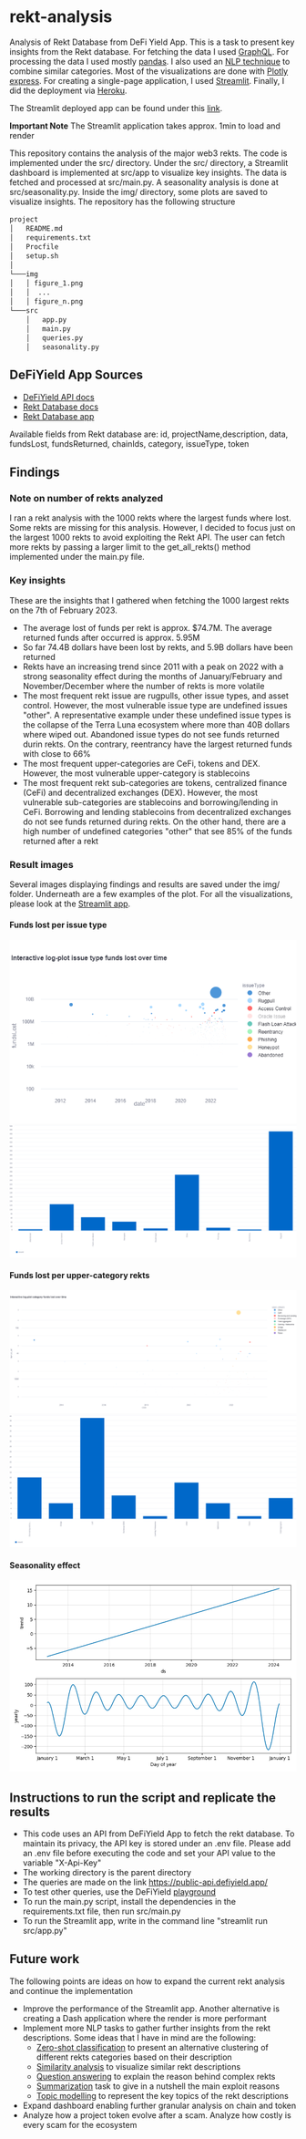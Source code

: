 # rekt-analysis
Analysis of Rekt Database from DeFi Yield App. This is a task to present key insights from the Rekt database.
For fetching the data I used [GraphQL](https://graphql.org/). For processing the data I used mostly [pandas](https://pandas.pydata.org/).
I also used an [NLP technique](https://pypi.org/project/polyfuzz/) to combine similar categories. 
Most of the visualizations are done with [Plotly express](https://plotly.com/python/plotly-express/). 
For creating a single-page application, I used [Streamlit](https://streamlit.io/).
Finally, I did the deployment via [Heroku](https://www.heroku.com).

The Streamlit deployed app can be found under this [link](https://intense-brook-89215.herokuapp.com/). 

**Important Note** The Streamlit application takes approx. 1min to load and render

This repository contains the analysis of the major web3 rekts. The code is implemented under the src/ directory.
Under the src/ directory, a Streamlit dashboard is implemented at src/app to visualize key insights. 
The data is fetched and processed at src/main.py. A seasonality analysis is done at src/seasonality.py. 
Inside the img/ directory, some plots are saved to visualize insights.
The repository has the following structure
```
project
│   README.md
│   requirements.txt
│   Procfile
│   setup.sh
│
└───img
│   │ figure_1.png  
│   │  ...
│   │ figure_n.png
└───src
    │   app.py
    │   main.py
    │   queries.py
    │   seasonality.py
```

## DeFiYield App Sources
- [DeFiYield API docs](https://docs.defiyield.app/api/api)
- [Rekt Database docs](https://docs.defiyield.app/audits/rekt-database)
- [Rekt Database app](https://defiyield.app/rekt-database)

Available fields from Rekt database are: id, projectName,description, data, fundsLost, fundsReturned, chainIds, category, issueType, token

## Findings
### Note on number of rekts analyzed
I ran a rekt analysis with the 1000 rekts where the largest funds where lost. Some rekts are missing for this analysis.
However, I decided to focus just on the largest 1000 rekts to avoid exploiting the Rekt API. The user can fetch more rekts
by passing a larger limit to the get_all_rekts() method implemented under the main.py file.

### Key insights
These are the insights that I gathered when fetching the 1000 largest rekts on the 7th of February 2023.
- The average lost of funds per rekt is approx. $74.7M. The average returned funds after occurred is approx. 5.95M
- So far 74.4B dollars have been lost by rekts, and 5.9B dollars have been returned
- Rekts have an increasing trend since 2011 with a peak on 2022 with a strong seasonality effect during the months of 
January/February and November/December where the number of rekts is more volatile
- The most frequent rekt issue are rugpulls, other issue types, and asset control. However, the most vulnerable issue 
type are undefined issues "other". A representative example under these undefined issue types is the collapse of the 
Terra Luna ecosystem where more than 40B dollars where wiped out. Abandoned issue types do not see funds returned durin
rekts. On the contrary, reentrancy have the largest returned funds with close to 66%
- The most frequent upper-categories are CeFi, tokens and DEX. However, the most vulnerable upper-category is stablecoins
- The most frequent rekt sub-categories are tokens, centralized finance (CeFi) and decentralized exchanges (DEX). However, 
the most vulnerable sub-categories are stablecoins and borrowing/lending in CeFi. Borrowing and lending stablecoins from 
decentralized exchanges do not see funds returned during rekts. On the other hand, there are a high number of undefined
categories "other" that see 85% of the funds returned after a rekt

### Result images
Several images displaying findings and results are saved under the img/ folder. Underneath are a few examples of the plot.
For all the visualizations, please look at the [Streamlit app](https://intense-brook-89215.herokuapp.com).

#### Funds lost per issue type
![](img/issue_type_funds_lost_over_time.png)
![](img/issue_type_rekt_count.png)

#### Funds lost per upper-category rekts
![](img/upper_category_funds_lost_over_time.png)
![](img/upper_category_rekt_count.png)

#### Seasonality effect
![](img/seasonality.png)

## Instructions to run the script and replicate the results
- This code uses an API from DeFiYield App to fetch the rekt database. To maintain its privacy, the API key is stored 
under an .env file. Please add an .env file before executing the code and set your API value to the variable "X-Api-Key"
- The working directory is the parent directory
- The queries are made on the link https://public-api.defiyield.app/
- To test other queries, use the DeFiYield [playground](https://public-api.defiyield.app/graphql/)
- To run the main.py script, install the dependencies in the requirements.txt file, then run src/main.py
- To run the Streamlit app, write in the command line "streamlit run src/app.py"

## Future work
The following points are ideas on how to expand the current rekt analysis and continue the implementation
- Improve the performance of the Streamlit app. Another alternative is creating a Dash application where the render is
more performant
- Implement more NLP tasks to gather further insights from the rekt descriptions. Some ideas that I have in mind are the following:
  - [Zero-shot classification](https://huggingface.co/facebook/bart-large-mnli) to present an alternative clustering of different rekts categories based on their description 
  - [Similarity analysis](https://huggingface.co/sentence-transformers/all-MiniLM-L6-v2) to visualize similar rekt descriptions
  - [Question answering](https://huggingface.co/distilbert-base-cased-distilled-squad) to explain the reason behind complex rekts 
  - [Summarization](https://huggingface.co/philschmid/bart-large-cnn-samsum) task to give in a nutshell the main exploit reasons
  - [Topic modelling](https://maartengr.github.io/BERTopic/index.html) to represent the key topics of the rekt descriptions
- Expand dashboard enabling further granular analysis on chain and token
- Analyze how a project token evolve after a scam. Analyze how costly is every scam for the ecosystem